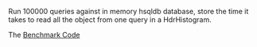 
Run 100000 queries against in memory hsqldb database, store the time it takes to read all the object from one query in a HdrHistogram.

The [Benchmark Code](/arnaudroger/SimpleFlatMapper/blob/master/src/test/java/org/sfm/benchmark/AllBenchmark.java)



